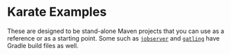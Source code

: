# Karate Examples

These are designed to be stand-alone Maven projects that you can use as a reference or as a starting point. Some such as [`jobserver`](jobserver) and [`gatling`](gatling) have Gradle build files as well.
